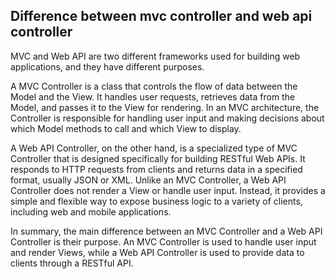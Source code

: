 ## Difference between mvc controller and web api controller

MVC and Web API are two different frameworks used for building web applications, and they have different purposes.

A MVC Controller is a class that controls the flow of data between the Model and the View. It handles user requests, retrieves data from the Model, and passes it to the View for rendering. In an MVC architecture, the Controller is responsible for handling user input and making decisions about which Model methods to call and which View to display.

A Web API Controller, on the other hand, is a specialized type of MVC Controller that is designed specifically for building RESTful Web APIs. It responds to HTTP requests from clients and returns data in a specified format, usually JSON or XML. Unlike an MVC Controller, a Web API Controller does not render a View or handle user input. Instead, it provides a simple and flexible way to expose business logic to a variety of clients, including web and mobile applications.

In summary, the main difference between an MVC Controller and a Web API Controller is their purpose. An MVC Controller is used to handle user input and render Views, while a Web API Controller is used to provide data to clients through a RESTful API.
